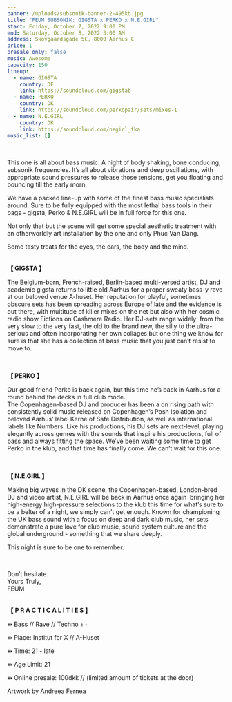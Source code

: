 ```yaml
---
banner: /uploads/subsonik-banner-2-495kb.jpg
title: "FEUM SUBSONIK: GIGSTA x PERKO x N.E.GIRL"
start: Friday, October 7, 2022 9:00 PM
end: Saturday, October 8, 2022 3:00 AM
address: Skovgaardsgade 5C, 8000 Aarhus C
price: 1
presale_only: false
music: Awesome
capacity: 150
lineup:
  - name: GIGSTA
    country: DE
    link: https://soundcloud.com/gigstab
  - name: PERKO
    country: DK
    link: https://soundcloud.com/perkopair/sets/mixes-1
  - name: N.E.GIRL
    country: DK
    link: https://soundcloud.com/negirl_fka
music_list: []
---
```

<!--StartFragment-->

<br>This one is all about bass music. A night of body shaking, bone conducing, subsonik frequencies. It’s all about vibrations and deep oscillations, with appropriate sound pressures to release those tensions, get you floating and bouncing till the early morn.

We have a packed line-up with some of the finest bass music specialists around. Sure to be fully equipped with the most lethal bass tools in their bags - gigsta, Perko & N.E.GIRL will be in full force for this one.

Not only that but the scene will get some special aesthetic treatment with an otherworldly art installation by the one and only Phuc Van Dang.

Some tasty treats for the eyes, the ears, the body and the mind.

<br>**【 GIGSTA 】**<br> 

The Belgium-born, French-raised, Berlin-based multi-versed artist, DJ and academic gigsta returns to little old Aarhus for a proper sweaty bass-y rave at our beloved venue A-huset. Her reputation for playful, sometimes obscure sets has been spreading across Europe of late and the evidence is out there, with multitude of killer mixes on the net but also with her cosmic radio show Fictions on Cashmere Radio. Her DJ-sets range widely: from the very slow to the very fast, the old to the brand new, the silly to the ultra-serious and often incorporating her own collages but one thing we know for sure is that she has a collection of bass music that you just can’t resist to move to. 

<br>

**【 PERKO** **】**<br>

Our good friend Perko is back again, but this time he’s back in Aarhus for a round behind the decks in full club mode. \
The Copenhagen-based DJ and producer has been a on rising path with consistently solid music released on Copenhagen’s Posh Isolation and beloved Aarhus’ label Kerne of Safe Distribution, as well as international labels like Numbers. Like his productions, his DJ sets are next-level, playing elegantly across genres with the sounds that inspire his productions, full of bass and always fitting the space. We’ve been waiting some time to get Perko in the klub, and that time has finally come. We can’t wait for this one.

<br>

**【 N.E.GIRL 】** <br>

Making big waves in the DK scene, the Copenhagen-based, London-bred DJ and video artist, N.E.GIRL will be back in Aarhus once again  bringing her high-energy high-pressure selections to the klub this time for what’s sure to be a belter of a night, we simply can’t get enough. Known for championing the UK bass sound with a focus on deep and dark club music, her sets demonstrate a pure love for club music, sound system culture and the global underground - something that we share deeply.

This night is sure to be one to remember.

<br>

Don’t hesitate.<br>
Yours Truly,<br>
FEUM <br>

 <br>**【** **P R A C T I C A L I T I E S 】**<br>

⇻ Bass // Rave // Techno ++

⇻ Place: Institut for X // A-Huset

⇻ Time: 21 - late

⇻ Age Limit: 21

⇻ Online presale: 100dkk // [](https://feum-ticketing.dk/)(limited amount of tickets at the door)

Artwork by Andreea Fernea

<!--EndFragment-->